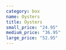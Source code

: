 ```yaml
---
category: box
name: Oysters
title: Oysters
small_price: "24.95"
medium_price: "36.95"
large_price: "52.95"
---
```

